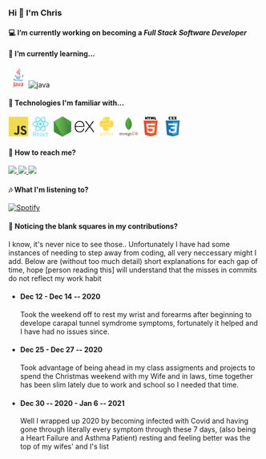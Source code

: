 ### Hi 👋 I'm Chris

#### 💻 I’m currently working on becoming a <em>Full Stack Software Developer</em>
#### 📘 I’m currently learning...
<div>
  
  <img src="https://raw.githubusercontent.com/devicons/devicon/master/icons/java/java-original-wordmark.svg" alt="java" width="40" height="40" /><img src="https://upload.wikimedia.org/wikipedia/commons/thumb/b/bd/OOP.svg/1200px-OOP.svg.png" alt="java" width="60" height="30" />
  
</div>

#### 💪 Technologies I'm familiar with...
<div>
  
  <img src="https://raw.githubusercontent.com/devicons/devicon/master/icons/javascript/javascript-original.svg" alt="javascript" width="40" height="40"/> <img src="https://raw.githubusercontent.com/devicons/devicon/master/icons/react/react-original-wordmark.svg" alt="react" width="40" height="40" /> <img src="https://raw.githubusercontent.com/devicons/devicon/master/icons/nodejs/nodejs-original.svg" alt="nodejs" width="40" height="40"/> <img src="https://raw.githubusercontent.com/devicons/devicon/master/icons/express/express-original.svg" alt="express" width="40" height="40"/> <img src="https://raw.githubusercontent.com/devicons/devicon/master/icons/python/python-plain-wordmark.svg" alt="python" width="40" height="40" /> <img src="https://raw.githubusercontent.com/devicons/devicon/master/icons/mongodb/mongodb-original-wordmark.svg" alt="mongodb" width="40" height="40"/> <img src="https://raw.githubusercontent.com/devicons/devicon/master/icons/html5/html5-original-wordmark.svg" alt="html5" width="40" height="40"/> <img src="https://raw.githubusercontent.com/devicons/devicon/master/icons/css3/css3-original-wordmark.svg" alt="css3" width="40" height="40"/>
</div>

#### 📲 How to reach me?
<div>
  <a href="mailto: christianpari@outlook.com" >
    <img src="https://img.shields.io/badge/gmail-%23D14836.svg?&style=for-the-badge&logo=gmail&logoColor=white" />
  </a>
  <a href="https://twitter.com/_christianpari" >
    <img src="https://img.shields.io/badge/twitter-%231DA1F2.svg?&style=for-the-badge&logo=twitter&logoColor=white" />
  </a>
  <a href="https://www.linkedin.com/in/christian-pari-2102801a0/" >
    <img src="https://img.shields.io/badge/linkedin-%230077B5.svg?&style=for-the-badge&logo=linkedin&logoColor=white" />
  </a>
</div>

#### 🎶 What I'm listening to?
[![Spotify](https://novatorem-woad-seven.vercel.app/api/spotify)](https://open.spotify.com/user/christianpari)

#### 🤔 Noticing the blank squares in my contributions?
<div>
  I know, it's never nice to see those.. Unfortunately I have had some instances of needing to step away from coding, all very neccessary might I add. Below are (without too much detail) short explanations for each gap of time, hope [person reading this] will understand that the misses in commits do not reflect my work habit
  <ul>
    <li>
      <h4>Dec 12 - Dec 14 -- 2020</h4>
      <div>
        Took the weekend off to rest my wrist and forearms after beginning to develope carapal tunnel symdrome symptoms, fortunately it helped and I have had no issues since.
      </div>
    </li>
    <li>
      <h4>Dec 25 - Dec 27 -- 2020</h4>
      <div>
        Took advantage of being ahead in my class assigments and projects to spend the Christmas weekend with my Wife and in laws, time together has been slim lately due to work and school so I needed that time.
      </div>
    </li>
    <li>
      <h4>Dec 30 -- 2020 - Jan 6 -- 2021</h4>
      <div>
        Well I wrapped up 2020 by becoming infected with Covid and having gone through literally every symptom through these 7 days, (also being a Heart Failure and Asthma Patient) resting and feeling better was the top of my wifes' and I's list
      </div>
    </li>
  </ul>
</div>
